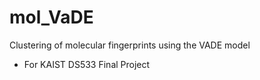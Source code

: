 # mol_VaDE
Clustering of molecular fingerprints using the VADE model
- For KAIST DS533 Final Project